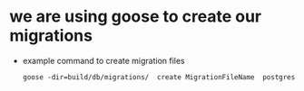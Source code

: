 # we are using goose to create our migrations

- example command to create migration files

    ```goose -dir=build/db/migrations/  create MigrationFileName  postgres```
